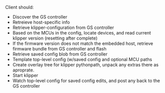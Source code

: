 Client should:
* Discover the GS controller
* Retreieve host-specific info
* Retrieve klipper-configuration from GS controller
* Based on the MCUs in the config, locate devices, and read current klipper version (resetting after complete)
* If the firmware version does not match the embedded host, retrieve firmware bundle from GS controller and flash
* Retrieve saved config blob from GS controller
* Template top-level config (w/saved config and optional MCU paths
* Create overlay tree for klipper pythonpath, unpack any extras there as aproprate.
* Start klipper
* Watch top-level config for saved config edits, and post any back to the GS controller
